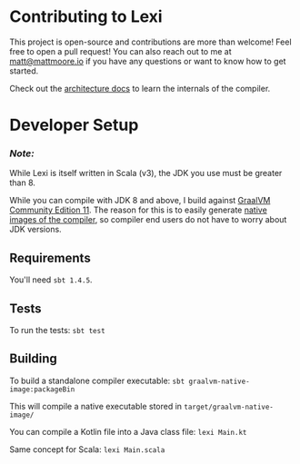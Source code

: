 # Contributing to Lexi

This project is open-source and contributions are more than welcome! Feel free to open a pull request! You can also reach out to me at matt@mattmoore.io if you have any questions or want to know how to get started.

Check out the [architecture docs](/docs/architecture) to learn the internals of the compiler.

# Developer Setup

### _Note:_

While Lexi is itself written in Scala (v3), the JDK you use must be greater than 8.

While you can compile with JDK 8 and above, I build against [GraalVM Community Edition 11](https://www.graalvm.org). The reason for this is to easily generate [native images of the compiler](https://www.graalvm.org/reference-manual/native-image/), so compiler end users do not have to worry about JDK versions.

## Requirements

You'll need `sbt 1.4.5`.

## Tests

To run the tests: `sbt test`

## Building

To build a standalone compiler executable: `sbt graalvm-native-image:packageBin`

This will compile a native executable stored in `target/graalvm-native-image/`

You can compile a Kotlin file into a Java class file: `lexi Main.kt`

Same concept for Scala: `lexi Main.scala`
